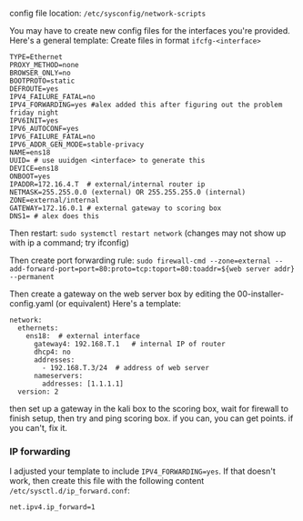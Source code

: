 config file location: `/etc/sysconfig/network-scripts`

You may have to create new config files for the interfaces you're provided. Here's a general template:
Create files in format `ifcfg-<interface>`

```
TYPE=Ethernet
PROXY_METHOD=none
BROWSER_ONLY=no
BOOTPROTO=static
DEFROUTE=yes
IPV4_FAILURE_FATAL=no
IPV4_FORWARDING=yes #alex added this after figuring out the problem friday night
IPV6INIT=yes
IPV6_AUTOCONF=yes
IPV6_FAILURE_FATAL=no
IPV6_ADDR_GEN_MODE=stable-privacy
NAME=ens18
UUID= # use uuidgen <interface> to generate this
DEVICE=ens18
ONBOOT=yes
IPADDR=172.16.4.T  # external/internal router ip
NETMASK=255.255.0.0 (external) OR 255.255.255.0 (internal)
ZONE=external/internal
GATEWAY=172.16.0.1 # external gateway to scoring box
DNS1= # alex does this
```

Then restart: `sudo systemctl restart network`
(changes may not show up with ip a command; try ifconfig)

Then create port forwarding rule:
`sudo firewall-cmd --zone=external --add-forward-port=port=80:proto=tcp:toport=80:toaddr=${web server addr} --permanent`

Then create a gateway on the web server box by editing the 00-installer-config.yaml (or equivalent)
Here's a template:

```
network:
  ethernets:
    ens18:  # external interface
      gateway4: 192.168.T.1   # internal IP of router
      dhcp4: no
      addresses:
        - 192.168.T.3/24  # address of web server
      nameservers:
        addresses: [1.1.1.1]
  version: 2
```

then set up a gateway in the kali box to the scoring box, wait for firewall to finish setup, then try and ping scoring box. if you can, you can get points. if you can't, fix it.

### IP forwarding
I adjusted your template to include `IPV4_FORWARDING=yes`. If that doesn't work, then create this file with the following content
`/etc/sysctl.d/ip_forward.conf`:
```
net.ipv4.ip_forward=1
```

